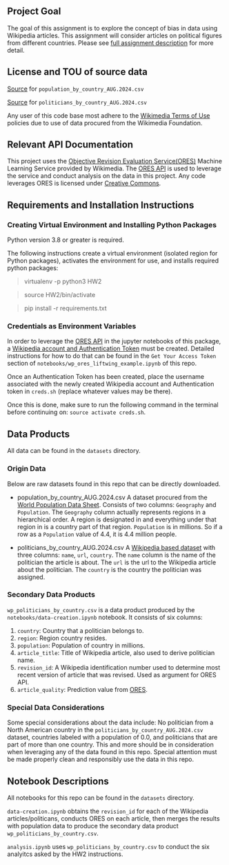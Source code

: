 ## Project Goal

The goal of this assignment is to explore the concept of bias in data using Wikipedia articles. This assignment will consider articles on political figures from different countries. Please see [full assignment description](https://docs.google.com/document/d/12Y4lPd5ORyK3s1vv-MQgF7-bYDpbpmKFKvSUgPmiLSs/edit?tab=t.0) for more detail.

## License and TOU of source data

[Source](https://2024-wpds.prb.org/) for `population_by_country_AUG.2024.csv`

[Source](https://en.wikipedia.org/wiki/Category:Politicians_by_nationality) for `politicians_by_country_AUG.2024.csv`

Any user of this code base most adhere to the [Wikimedia Terms of Use](https://foundation.wikimedia.org/wiki/Policy:Terms_of_Use) policies due to use of data procured from the Wikimedia Foundation.

## Relevant API Documentation

This project uses the [Objective Revision Evaluation Service(ORES)](https://www.mediawiki.org/wiki/ORES) Machine Learning Service provided by Wikimedia. The [ORES API](https://www.mediawiki.org/wiki/API:Info) is used to leverage the service and conduct analysis on the data in this project. Any code leverages ORES is licensed under [Creative Commons](https://creativecommons.org/licenses/by/4.0/).

## Requirements and Installation Instructions

### Creating Virtual Environment and Installing Python Packages
Python version 3.8 or greater is required.

The following instructions create a virtual environment (isolated region for Python packages), activates the environment for use, and installs required python packages:

> virtualenv -p python3 HW2

> source HW2/bin/activate

> pip install -r requirements.txt

### Credentials as Environment Variables

In order to leverage the [ORES API](https://www.mediawiki.org/wiki/API:Info) in the jupyter notebooks of this package, a [Wikipedia account and Authentication Token](https://api.wikimedia.org/wiki/Authentication) must be created. Detailed instructions for how to do that can be found in the `Get Your Access Token` section of `notebooks/wp_ores_liftwing_example.ipynb` of this repo.

Once an Authentication Token has been created, place the username associated with the newly created Wikipedia account and Authentication token in `creds.sh` (replace whatever values may be there).

Once this is done, make sure to run the following command in the terminal before continuing on: `source activate creds.sh`.

## Data Products

All data can be found in the `datasets` directory.

### Origin Data

Below are raw datasets found in this repo that can be directly downloaded.

* population_by_country_AUG.2024.csv
  A dataset procured from the [World Population Data Sheet](https://2024-wpds.prb.org/). Consists of two columns: `Geography` and `Population`.
  The `Geography` column actually represents regions in a hierarchical order. A region is designated in <ALL CAPS> and everything under that region in <lower-case> is a country part of that region.
  `Population` is in millions. So if a row as a `Population` value of 4.4, it is 4.4 million people.

* politicians_by_country_AUG.2024.csv
  A [Wikipedia based dataset](https://en.wikipedia.org/wiki/Category:Politicians_by_nationality) with three columns: `name`, `url`, `country`.
  The `name` column is the name of the politician the article is about.
  The `url` is the url to the Wikipedia article about the politician.
  The `country` is the country the politician was assigned.

### Secondary Data Products

`wp_politicians_by_country.csv` is a data product produced by the `notebooks/data-creation.ipynb` notebook. It consists of six columns:

1. `country`: Country that a politician belongs to.
2. `region`: Region country resides.
3. `population`: Population of country in millions.
4. `article_title`: Title of Wikipedia article, also used to derive politician name.
5. `revision_id`: A Wikipedia identification number used to determine most recent version of article that was revised. Used as argument for ORES API.
6. `article_quality`: Prediction value from [ORES](https://www.mediawiki.org/wiki/ORES).

### Special Data Considerations

Some special considerations about the data include: No politician from a North American country in the `politicians_by_country_AUG.2024.csv` dataset, countries labeled with a population of 0.0, and politicians that are part of more than one country. This and more should be in consideration when leveraging any of the data found in this repo. Special attention must be made properly clean and responsibly use the data in this repo.

## Notebook Descriptions

All notebooks for this repo can be found in the `datasets` directory.

`data-creation.ipynb` obtains the `revision_id` for each of the Wikipedia articles/politicans, conducts ORES on each article, then merges the results with population data to produce the secondary data product `wp_politicians_by_country.csv`.

`analysis.ipynb` uses `wp_politicians_by_country.csv` to conduct the six analyitcs asked by the HW2 instructions.

